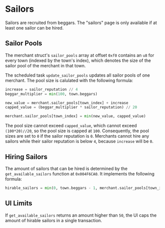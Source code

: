 # Sailors
Sailors are recruited from beggars.
The "sailors" page is only available if at least one sailor can be hired.

## Sailor Pools
The merchant struct's `sailor_pools` array at offset `0xf0` contains an `u8` for every town (indexed by the town's index), which denotes the size of the sailor pool of the merchant in that town.

The scheduled task `update_sailor_pools` updates all sailor pools of one merchant.
The pool size is calulated with the following formula:
```python
increase = sailor_reputation // 4
beggar_multiplier = min(100, town.beggars)

new_value = merchant.sailor_pools[town_index] + increase
capped_value = (beggar_multiplier * sailor_reputation) // 20

merchant.sailor_pools[town_index] = min(new_value, capped_value)
```
The pool size cannot exceed `capped_value`, which cannot exceed `(100*20)//20`, so the pool size is capped at `100`.
Consequently, the pool sizes are set to `0` if the sailor reputation is `0`.
Merchants cannot hire any sailors while their sailor reputation is below `4`, because `increase` will be `0`.

## Hiring Sailors
The amount of sailors that can be hired is determined by the `get_available_sailors` function at `0x004F6CA0`.
It implements the following formula:
```python
hirable_sailors = min(0, town.beggars - 1, merchant.sailor_pools[town_index])
```

## UI Limits
If `get_available_sailors` returns an amount higher than `50`, the UI caps the amount of hirable sailors in a single transaction.
